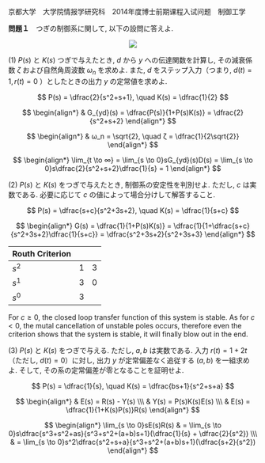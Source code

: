京都大学　大学院情报学研究科　2014年度博士前期课程入试问题　制御工学

**問題１**　つぎの制御系に関して, 以下の設問に答えよ.

<p  align="center">
    <img src="https://gcdnb.pbrd.co/images/p5ckqxOfF6oH.png?o=1"/>
</p>

(1) $P(s)$ と $K(s)$ つぎで与えたとき, $d$ から $y$ への伝達関数を計算し, その減衰係数 $ζ$ および自然角周波数 $ω_n$ を求めよ. また, $d$ をステップ入力（つまり, $d(t) = 1, r(t) = 0$ ）としたときの出力 $y$ の定常値を求めよ.

$$
    P(s) = \dfrac{2}{s^2+s+1}, \quad K(s) = \dfrac{1}{2}
$$

$$
    \begin{align*}
        & G_{yd}(s) = \dfrac{P(s)}{1+P(s)K(s)} = \dfrac{2}{s^2+s+2}
    \end{align*}
$$

$$
    \begin{align*}
        & ω_n = \sqrt{2}, \quad ζ = \dfrac{1}{2\sqrt{2}}
    \end{align*}
$$

$$
    \begin{align*}
        \lim_{t \to ∞} = \lim_{s \to 0}sG_{yd}(s)D(s) = \lim_{s \to 0}s\dfrac{2}{s^2+s+2}\dfrac{1}{s} = 1
    \end{align*}
$$

(2) $P(s)$ と $K(s)$ をつぎで与えたとき, 制御系の安定性を判別せよ. ただし, $c$ は実数である. 必要に応じて $c$ の値によって場合分けして解答すること.

$$
    P(s) = \dfrac{s+c}{s^2+3s+2}, \quad K(s) = \dfrac{1}{s+c}
$$

$$
    \begin{align*}
        G(s) = \dfrac{1}{1+P(s)K(s)} = \dfrac{1}{1+\dfrac{s+c}{s^2+3s+2}\dfrac{1}{s+c}} = \dfrac{s^2+3s+2}{s^2+3s+3}
    \end{align*}
$$

<center>

| Routh Criterion |  | |
| :-----| ----: | :----: |
| $s^2$ | $1$ | $3$ |
| $s^1$ | $3$ | 0 |
| $s^0$ | $3$ |

</center>

For $c \ge 0$, the closed loop transfer function of this system is stable. As for $c < 0$, the mutal cancellation of unstable poles occurs, therefore even the criterion shows that the system is stable, it will finally blow out in the end. 

(3) $P(s)$ と $K(s)$ をつぎで与える. ただし, $a,b$ は実数である. 入力 $r(t) = 1 + 2t$ （ただし, $d(t) = 0$）に対し, 出力 $y$ が定常偏差なく追従する $(a,b)$ を一組求めよ. そして, その系の定常偏差が零となることを証明せよ.

$$
    P(s) = \dfrac{1}{s}, \quad K(s) = \dfrac{bs+1}{s^2+s+a}
$$

$$
    \begin{align*}
        & E(s) = R(s) - Y(s) \\\
        & Y(s) = P(s)K(s)E(s) \\\
        & E(s) = \dfrac{1}{1+K(s)P(s)}R(s)
    \end{align*}
$$

$$
    \begin{align*}
        \lim_{s \to 0}sE(s)R(s) & = \lim_{s \to 0}s\dfrac{s^3+s^2+as}{s^3+s^2+(a+b)s+1}(\dfrac{1}{s} + \dfrac{2}{s^2}) \\\
        & = \lim_{s \to 0}s^2\dfrac{s^2+s+a}{s^3+s^2+(a+b)s+1}(\dfrac{s+2}{s^2})
    \end{align*}
$$